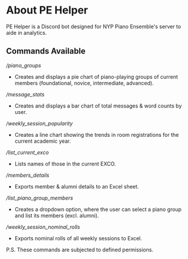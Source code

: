 # About PE Helper
PE Helper is a Discord bot designed for NYP Piano Ensemble's server to aide in analytics.

## Commands Available
*/piano_groups*
- Creates and displays a pie chart of piano-playing groups of current members (foundational, novice, intermediate, advanced).

*/message_stats*
- Creates and displays a bar chart of total messages & word counts by user.

*/weekly_session_popularity*
- Creates a line chart showing the trends in room registrations for the current academic year.

*/list_current_exco*
- Lists names of those in the current EXCO.

*/members_details*
- Exports member & alumni details to an Excel sheet.

*/list_piano_group_members*
- Creates a dropdown option, where the user can select a piano group and list its members (excl. alumni).

*/weekly_session_nominal_rolls*
- Exports nominal rolls of all weekly sessions to Excel.

P.S. These commands are subjected to defined permissions.
